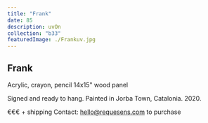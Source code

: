 ```yaml
---
title: "Frank"
date: 85
description: uvOn
collection: "b33"
featuredImage: ./Frankuv.jpg
---
```


## Frank

Acrylic, crayon, pencil
14x15" wood panel

Signed and ready to hang.
Painted in Jorba Town, Catalonia. 2020.

€€€ + shipping
Contact: hello@requesens.com to purchase